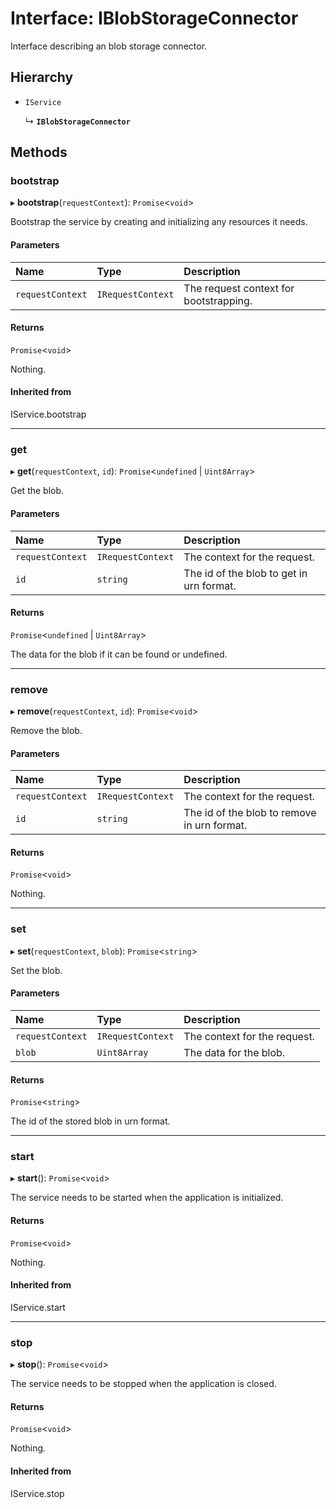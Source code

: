 # Interface: IBlobStorageConnector

Interface describing an blob storage connector.

## Hierarchy

- `IService`

  ↳ **`IBlobStorageConnector`**

## Methods

### bootstrap

▸ **bootstrap**(`requestContext`): `Promise`\<`void`\>

Bootstrap the service by creating and initializing any resources it needs.

#### Parameters

| Name | Type | Description |
| :------ | :------ | :------ |
| `requestContext` | `IRequestContext` | The request context for bootstrapping. |

#### Returns

`Promise`\<`void`\>

Nothing.

#### Inherited from

IService.bootstrap

___

### get

▸ **get**(`requestContext`, `id`): `Promise`\<`undefined` \| `Uint8Array`\>

Get the blob.

#### Parameters

| Name | Type | Description |
| :------ | :------ | :------ |
| `requestContext` | `IRequestContext` | The context for the request. |
| `id` | `string` | The id of the blob to get in urn format. |

#### Returns

`Promise`\<`undefined` \| `Uint8Array`\>

The data for the blob if it can be found or undefined.

___

### remove

▸ **remove**(`requestContext`, `id`): `Promise`\<`void`\>

Remove the blob.

#### Parameters

| Name | Type | Description |
| :------ | :------ | :------ |
| `requestContext` | `IRequestContext` | The context for the request. |
| `id` | `string` | The id of the blob to remove in urn format. |

#### Returns

`Promise`\<`void`\>

Nothing.

___

### set

▸ **set**(`requestContext`, `blob`): `Promise`\<`string`\>

Set the blob.

#### Parameters

| Name | Type | Description |
| :------ | :------ | :------ |
| `requestContext` | `IRequestContext` | The context for the request. |
| `blob` | `Uint8Array` | The data for the blob. |

#### Returns

`Promise`\<`string`\>

The id of the stored blob in urn format.

___

### start

▸ **start**(): `Promise`\<`void`\>

The service needs to be started when the application is initialized.

#### Returns

`Promise`\<`void`\>

Nothing.

#### Inherited from

IService.start

___

### stop

▸ **stop**(): `Promise`\<`void`\>

The service needs to be stopped when the application is closed.

#### Returns

`Promise`\<`void`\>

Nothing.

#### Inherited from

IService.stop

